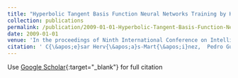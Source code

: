 ```yaml
---
title: "Hyperbolic Tangent Basis Function Neural Networks Training by Hybrid Evolutionary Programming for Accurate Short-Term Wind Speed Prediction"
collection: publications
permalink: /publication/2009-01-01-Hyperbolic-Tangent-Basis-Function-Neural-Networks-Training-by-Hybrid-Evolutionary-Programming-for-Accurate-Short-Term-Wind-Speed-Prediction
date: 2009-01-01
venue: 'In the proceedings of Ninth International Conference on Intelligent Systems Design and Applications (ISDA09)'
citation: ' C{\&apos;e}sar Herv{\&apos;a}s-Mart{\&apos;i}nez,  Pedro Guti{\&apos;e}rrez,  Juan Fern{\&apos;a}ndez,  Sancho Salcedo-Sanz,  A. Figueras,  A. Bellido,  L. Prieto, &quot;Hyperbolic Tangent Basis Function Neural Networks Training by Hybrid Evolutionary Programming for Accurate Short-Term Wind Speed Prediction.&quot; In the proceedings of Ninth International Conference on Intelligent Systems Design and Applications (ISDA09), 2009.'
---
```

Use [Google Scholar](https://scholar.google.com/scholar?q=Hyperbolic+Tangent+Basis+Function+Neural+Networks+Training+by+Hybrid+Evolutionary+Programming+for+Accurate+Short+Term+Wind+Speed+Prediction){:target="_blank"} for full citation